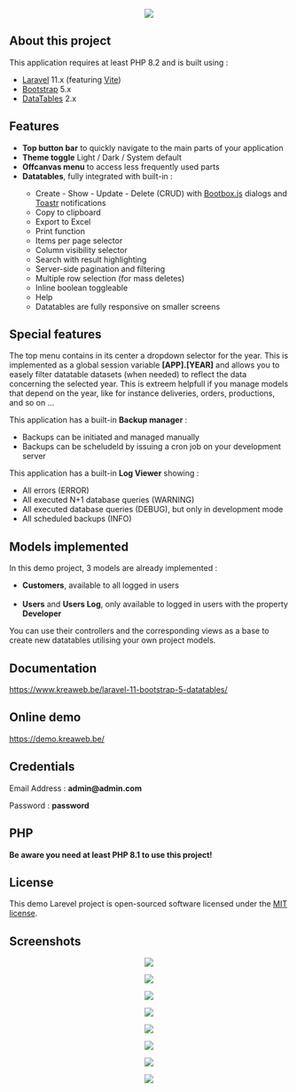 <p align="center">
    <img src="https://www.kreaweb.be/wp-content/uploads/2024/03/laravel-11-bootstrap-datatables-004.webp"/>
</p>

## About this project

This application requires at least <b></b>PHP 8.2</b> and is built using :

<ul>
    <li><a href="https://laravel.com/" target="_blank">Laravel</a> 11.x (featuring <a href="https://vitejs.dev/" target="_blank">Vite</a>)</li>
    <li><a href="https://getbootstrap.com/" target="_blank">Bootstrap</a> 5.x</li>
    <li><a href="https://datatables.net/" target="_blank">DataTables</a> 2.x</li>
</ul>

## Features

<ul>
    <li><b>Top button bar</b> to quickly navigate to the main parts of your application</li>
    <li><b>Theme toggle</b> Light / Dark / System default</li>
    <li><b>Offcanvas menu</b> to access less frequently used parts</li>
    <li><b>Datatables</b>, fully integrated with built-in :</li>
    <ul>
        <li>Create - Show - Update - Delete (CRUD) with
            <a href="http://bootboxjs.com/" target="_blank">Bootbox.js</a> dialogs and
            <a href="https://codeseven.github.io/toastr/" target="_blank">Toastr</a> notifications
        </li>
        <li>Copy to clipboard</li>
        <li>Export to Excel</li>
        <li>Print function</li>
        <li>Items per page selector</li>
        <li>Column visibility selector</li>
        <li>Search with result highlighting</li>
        <li>Server-side pagination and filtering</li>
        <li>Multiple row selection (for mass deletes)</li>
        <li>Inline boolean toggleable</li>
        <li>Help</li>
        <li>Datatables are fully responsive on smaller screens</li>
    </ul>
</ul>

## Special features

<p>The top menu contains in its center a dropdown selector for the year. This is implemented as a global session variable <b>[APP].[YEAR]</b> and allows you to easely filter datatable datasets (when needed) to reflect the data concerning the selected year. This is extreem helpfull if you manage models that depend on the year, like for instance deliveries, orders, productions, and so on ...</p>

<p>This application has a built-in <b>Backup manager</b> :
    <ul>
        <li>Backups can be initiated and managed manually</li>
        <li>Backups can be scheludeld by issuing a cron job on your development server</li>
   </ul>
</p>

<p>This application has a built-in <b>Log Viewer</b> showing :
    <ul>
        <li>All errors (ERROR)</li>
        <li>All executed N+1 database queries (WARNING)</li>
        <li>All executed database queries (DEBUG), but only in development mode</li>
        <li>All scheduled backups (INFO)</li>
   </ul>
</p>

## Models implemented

In this demo project, 3 models are already implemented :

<ul>
    <li><b>Customers</b>, available to all logged in users</li><br />
    <li><b>Users</b> and <b>Users Log</b>, only available to logged in users with the property <b>Developer</b>
    </li>
</ul>
You can use their controllers and the corresponding views as a base to create new datatables utilising your own project models.

## Documentation

<a href="https://www.kreaweb.be/laravel-11-bootstrap-5-datatables/" target="_blank">https://www.kreaweb.be/laravel-11-bootstrap-5-datatables/</a>

## Online demo

<a href="https://demo.kreaweb.be/" target="_blank">https://demo.kreaweb.be/</a>

## Credentials

<p>Email Address : <b>admin@admin.com</b></p>
<p>Password : <b>password</b></p>

## PHP

<b>Be aware you need at least PHP 8.1 to use this project!</b>

## License

This demo Larevel project is open-sourced software licensed under the [MIT license](https://opensource.org/licenses/MIT).

## Screenshots

<p align="center">
    <img src="https://www.kreaweb.be/wp-content/uploads/2024/03/laravel-11-bootstrap-datatables-002.webp"/>
</p>

<p align="center">
    <img src="https://www.kreaweb.be/wp-content/uploads/2024/03/laravel-11-bootstrap-datatables-003.webp"/>
</p>

<p align="center">
    <img src="https://www.kreaweb.be/wp-content/uploads/2024/03/laravel-11-bootstrap-datatables-004.webp"/>
</p>

<p align="center">
    <img src="https://www.kreaweb.be/wp-content/uploads/2024/03/laravel-11-bootstrap-datatables-005.webp"/>
</p>

<p align="center">
    <img src="https://www.kreaweb.be/wp-content/uploads/2024/03/laravel-11-bootstrap-datatables-006.webp"/>
</p>

<p align="center">
    <img src="https://www.kreaweb.be/wp-content/uploads/2024/03/laravel-11-bootstrap-datatables-007.webp"/>
</p>

<p align="center">
    <img src="https://www.kreaweb.be/wp-content/uploads/2024/03/laravel-11-bootstrap-datatables-008.webp"/>
</p>

<p align="center">
    <img src="https://www.kreaweb.be/wp-content/uploads/2024/03/laravel-11-bootstrap-datatables-009.webp"/>
</p>
